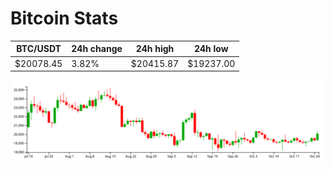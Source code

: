# Bitcoin Stats

BTC/USDT|24h change|24h high|24h low|
|---|---|---|---|
|$20078.45|3.82%|$20415.87|$19237.00|

<img src="./chart.svg">
